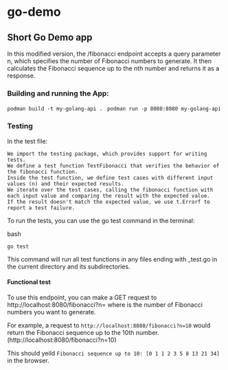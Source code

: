# go-demo
## Short Go Demo app
In this modified version, the /fibonacci endpoint accepts a query parameter n, which specifies the number of Fibonacci numbers to generate. It then calculates the Fibonacci sequence up to the nth number and returns it as a response.

### Building and running the App:

```podman build -t my-golang-api . ```
```podman run -p 8080:8080 my-golang-api```

### Testing

In the test file:

    We import the testing package, which provides support for writing tests.
    We define a test function TestFibonacci that verifies the behavior of the fibonacci function.
    Inside the test function, we define test cases with different input values (n) and their expected results.
    We iterate over the test cases, calling the fibonacci function with each input value and comparing the result with the expected value.
    If the result doesn't match the expected value, we use t.Errorf to report a test failure.

To run the tests, you can use the go test command in the terminal:

bash

```go test```

This command will run all test functions in any files ending with _test.go in the current directory and its subdirectories.

#### Functional test

To use this endpoint, you can make a GET request to http://localhost:8080/fibonacci?n=<value> where <value> is the number of Fibonacci numbers you want to generate.

For example, a request to ```http://localhost:8080/fibonacci?n=10``` would return the Fibonacci sequence up to the 10th number.(http://localhost:8080/fibonacci?n=10)

This should yeild ```Fibonacci sequence up to 10: [0 1 1 2 3 5 8 13 21 34]``` in the browser.


